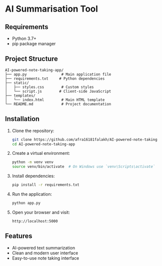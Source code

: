 # AI Summarisation Tool

## Requirements

- Python 3.7+
- pip package manager

## Project Structure

```
AI-powered-note-taking-app/
├── app.py                # Main application file
├── requirements.txt     # Python dependencies
├── static/
│   ├── styles.css        # Custom styles
│   └── script.js        # Client-side JavaScript
├── templates/
│   └── index.html        # Main HTML template
└── README.md             # Project documentation
```

## Installation

1. Clone the repository:
   ```bash
   git clone https://github.com/afra16181falakh/AI-powered-note-taking-app.git
   cd AI-powered-note-taking-app
   ```

2. Create a virtual environment:
   ```bash
   python -m venv venv
   source venv/bin/activate  # On Windows use `venv\Scripts\activate`
   ```

3. Install dependencies:
   ```bash
   pip install -r requirements.txt
   ```

4. Run the application:
   ```bash
   python app.py
   ```
   
5. Open your browser and visit:
   ```
   http://localhost:5000
   ```

## Features

- AI-powered text summarization
- Clean and modern user interface
- Easy-to-use note taking interface


